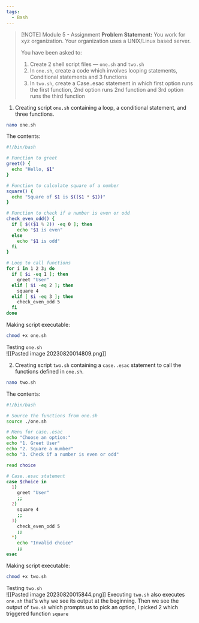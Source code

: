 ```yaml
---
tags:
  - Bash
---
```


> [!NOTE] Module 5 - Assignment
> **Problem Statement:**
> You work for xyz organization. Your organization uses a UNIX/Linux based server.
> 
> You have been asked to:
> 
> 1. Create 2 shell script files — `one.sh` and `two.sh`
> 2. In `one.sh`, create a code which involves looping statements, Conditional statements and 3 functions
> 3. In `two.sh`, create a Case..esac statement in which first option runs the first function, 2nd option runs 2nd function and 3rd option runs the third function

1. Creating script `one.sh` containing a loop, a conditional statement, and three functions.
```bash
nano one.sh
```
The contents:
```bash
#!/bin/bash

# Function to greet
greet() {
  echo "Hello, $1"
}

# Function to calculate square of a number
square() {
  echo "Square of $1 is $(($1 * $1))"
}

# Function to check if a number is even or odd
check_even_odd() {
  if [ $(($1 % 2)) -eq 0 ]; then
    echo "$1 is even"
  else
    echo "$1 is odd"
  fi
}

# Loop to call functions
for i in 1 2 3; do
  if [ $i -eq 1 ]; then
    greet "User"
  elif [ $i -eq 2 ]; then
    square 4
  elif [ $i -eq 3 ]; then
    check_even_odd 5
  fi
done
```

Making script executable:
```bash
chmod +x one.sh
```

Testing `one.sh`  
![[Pasted image 20230820014809.png]]

2. Creating script `two.sh` containing a `case..esac` statement to call the functions defined in `one.sh`.
```bash
nano two.sh
```
The contents:
```bash
#!/bin/bash

# Source the functions from one.sh
source ./one.sh

# Menu for case..esac
echo "Choose an option:"
echo "1. Greet User"
echo "2. Square a number"
echo "3. Check if a number is even or odd"

read choice

# Case..esac statement
case $choice in
  1)
    greet "User"
    ;;
  2)
    square 4
    ;;
  3)
    check_even_odd 5
    ;;
  *)
    echo "Invalid choice"
    ;;
esac
```

Making script executable:
```bash
chmod +x two.sh
```

Testing `two.sh`  
![[Pasted image 20230820015844.png]]
Executing `two.sh` also executes `one.sh` that's why we see its output at the beginning. Then we see the output of `two.sh` which prompts us to pick an option, I picked 2 which triggered function `square`


